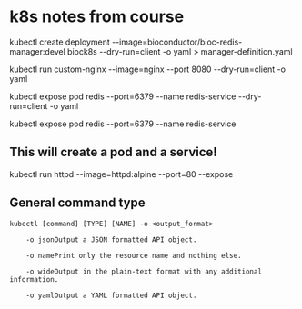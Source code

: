 # k8s notes from course

kubectl create deployment --image=bioconductor/bioc-redis-manager:devel biock8s --dry-run=client -o yaml > manager-definition.yaml

kubectl run custom-nginx --image=nginx --port 8080 --dry-run=client -o yaml

kubectl expose pod redis --port=6379 --name redis-service --dry-run=client -o yaml

kubectl expose pod redis --port=6379 --name redis-service

## This will create a pod and a service!
kubectl run httpd --image=httpd:alpine --port=80 --expose




## General command type

    kubectl [command] [TYPE] [NAME] -o <output_format>

        -o jsonOutput a JSON formatted API object.

        -o namePrint only the resource name and nothing else.

        -o wideOutput in the plain-text format with any additional information.

        -o yamlOutput a YAML formatted API object.

